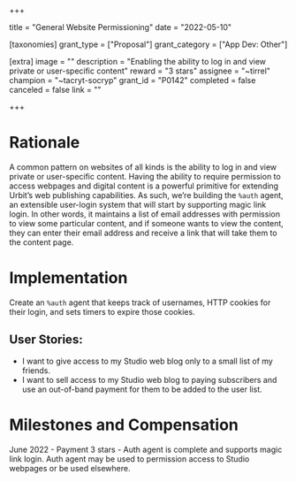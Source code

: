 +++

title = "General Website Permissioning"
date = "2022-05-10"

[taxonomies]
grant_type = ["Proposal"]
grant_category = ["App Dev: Other"]

[extra]
image = ""
description = "Enabling the ability to log in and view private or user-specific content"
reward = "3 stars"
assignee = "~tirrel"
champion = "~tacryt-socryp"
grant_id = "P0142"
completed = false
canceled = false
link = ""

+++

# Rationale
A common pattern on websites of all kinds is the ability to log in and view private or user-specific content. Having the ability to require permission to access webpages and digital content is a powerful primitive for extending Urbit’s web publishing capabilities. As such, we’re building the `%auth` agent, an extensible user-login system that will start by supporting magic link login. In other words, it maintains a list of email addresses with permission to view some particular content, and if someone wants to view the content, they can enter their email address and receive a link that will take them to the content page.

# Implementation

Create an `%auth` agent that keeps track of usernames, HTTP cookies for their login, and sets timers to expire those cookies.

## User Stories:
- I want to give access to my Studio web blog only to a small list of my friends.
- I want to sell access to my Studio web blog to paying subscribers and use an out-of-band payment for them to be added to the user list.

# Milestones and Compensation

June 2022 - Payment 3 stars - Auth agent is complete and supports magic link login. Auth agent may be used to permission access to Studio webpages or be used elsewhere.
